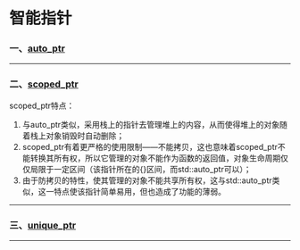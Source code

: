 # 智能指针

### 一、[auto_ptr](Auto_ptr.cpp)
----
### 二、[scoped_ptr](Scoped_ptr.cpp)
scoped_ptr特点：
1. 与auto_ptr类似，采用栈上的指针去管理堆上的内容，从而使得堆上的对象随着栈上对象销毁时自动删除；
2. scoped_ptr有着更严格的使用限制——不能拷贝，这也意味着scoped_ptr不能转换其所有权，所以它管理的对象不能作为函数的返回值，对象生命周期仅仅局限于一定区间（该指针所在的{}区间，而std::auto_ptr可以）；
3. 由于防拷贝的特性，使其管理的对象不能共享所有权，这与std::auto_ptr类似，这一特点使该指针简单易用，但也造成了功能的薄弱。
----
### 三、[unique_ptr](Unique_ptr.cpp)
----
